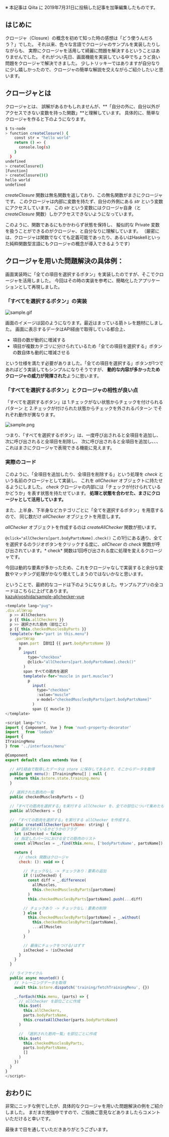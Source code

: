 ※ 本記事は Qiita に 2019年7月31日に投稿した記事を加筆編集したものです。

## はじめに

クロージャ（Closure）の概念を初めて知った時の感想は「どう使うんだろう？」でした。
それ以来、色々な言語でクロージャのサンプルを実装したりしながらも、
実際にクロージャを活用して綺麗に問題を解決するということはありませんでした。
それがつい先日、画面機能を実装している中でちょうど良い問題をクロージャで解決できました。
少しトリッキーではありますが自分なりに少し嬉しかったので、クロージャの簡単な解説を交えながらご紹介したいと思います。

## クロージャとは

クロージャとは、
誤解があるかもしれませんが、**「自分の外に、自分以外がアクセスできない変数を持った関数」**と理解しています。
具体的に、簡単なクロージャを作ると下のようになります。

```bash
$ ts-node
> function createClosure() {
    const str = "hello world"
    return () => {
      console.log(s)
    }
  }
undefined
> createClosure()
[Function]
> createClosure()()
hello world
undefined
```

*createClosure* 関数は無名関数を返しており、この無名関数がまさにクロージャです。
このクロージャは内部に変数を持たず、自分の外側にある *str* という変数にアクセスしています。
この *str* という変数にはクロージャ自身（と *createClosure* 関数）しかアクセスできないようになっています。

このように、関数であるにもかかわらず状態を保持し、
擬似的な Private 変数を扱うことができるのがクロージャ、と自分なりに理解しています。
（厳密には、クロージャは関数でなくても定義可能であったり、あるいはHaskellといった純粋関数型言語にもクロージャの概念が導入できるようです）

## クロージャを用いた問題解決の具体例：

画面実装時に「全ての項目を選択するボタン」を実装したのですが、そこでクロージャを活用しました。
今回はその時の実装を参考に、簡略化したアプリケーションとして再現しました。

### 「すべてを選択するボタン」の実装

![sample.gif](https://github.com/kazukiyoshida/nuxt-blog/blob/master/src/assets/images/20190731/closure1.gif)

画面のイメージは図のようになります。最近はまっている筋トレを題材にしました。
画面に表示するデータはAPI経由で取得している都合上、

- 項目の数が動的に増減する
- 項目が複数カテゴリに分けられているため「全ての項目を選択する」ボタンの数自体も動的に増減させる

という仕様を満たす必要がありました。「全ての項目を選択する」ボタンが1つであればどう実装してもシンプルになりそうですが、
**動的な内容が多かったためクロージャの威力が発揮された**ように思います。

### 「すべてを選択するボタン」とクロージャの相性が良い点

「すべてを選択するボタン」は 1.チェックがない状態からチェックを付けられるパターン と
2.チェックが付けられた状態からチェックを外されるパターン でそれぞれ動作が異なります。

![sample.png](https://github.com/kazukiyoshida/nuxt-blog/blob/master/src/assets/images/20190731/closure2.png)

つまり、「すべてを選択するボタン」は、一度呼び出されると全項目を追加し、次に呼び出されると全項目を削除し、
次に呼び出されると全項目を追加し、、、これはまさにクロージャで表現できる機能に見えます。

### 実際のコード

このように、「全項目を追加したり、全項目を削除する」という処理を *check* という名前のクロージャとして実装し、
これを *allChecker* オブジェクトに持たせるようにしました。
*check* クロージャの内部には「チェックが付けられているかどうか」を表す状態を持たせています。
**処理と状態を合わせた、まさにクロージャとして活用しています。**

また、上半身、下半身などカテゴリごとに「全てを選択するボタン」を用意するので、
同じ数だけ *allChecker* オブジェクトを用意します。

*allChecker* オブジェクトを作成するのは *createAllChecker* 関数が担います。

`@click="allCheckers[part.bodyPartsName].check()`
この1行にある通り、全てを選択するのラジオボタンをクリックする度に、*allChecer* の *check* 関数が呼び出されています。*
check* 関数は1回呼び出される度に処理を変えるクロージャです。

今回は動的な要素が多かったため、これをクロージャなしで実装すると余分な変数やマッチング処理がかなり増えてしまうのではないかなと思います。

ということで、最終的なコードは下のようになりました。サンプルアプリの全コードはこちらに上げてあります。  
[kazukiyoshida/sample-allchecker-vue](https://github.com/kazukiyoshida/sample-allchecker-vue)


```javascript
<template lang="pug">
.div.allWrap
  p >> AllCheckers
  p {{ this.allCheckers }}
  p >> 選択された筋肉（部位ごと）
  p {{ this.checkedMusclesByParts }}
  template(v-for="part in this.menu")
    .partWrap
      span.part 【部位】{{ part.bodyPartsName }}
      p
        input(
          type="checkbox"
          @click="allCheckers[part.bodyPartsName].check()"
        )
        span すべての筋肉を選択
        template(v-for="muscle in part.muscles")
          p
            input(
              type="checkbox"
              :value="muscle"
              v-model="checkedMusclesByParts[part.bodyPartsName]"
            )
            span {{ muscle }}
</template>

<script lang="ts">
import { Component, Vue } from 'nuxt-property-decorator'
import _ from 'lodash'
import {
ITrainingMenu
} from '../interfaces/menu'

@Component
export default class extends Vue {

  // API経由で取得したデータは store に保存してあるので、そこからデータを取得
  public get menu(): ITrainingMenu[] | null {
    return this.$store.state.training.menu
  }

  // 選択された筋肉の一覧
  public checkedMusclesByParts = {}

  //「すべての筋肉を選択する」を実行する allChecker を、全ての部位について集めたもの
  public allCheckers = {}

  // 「すべての筋肉を選択する」を実行する allChecker を作成する.
  public createAllChecker(partsName: string) {
    // 選択されているかどうかのフラグ
    let isChecked = false
    // 指定したパーツにおける全ての筋肉のリスト
    const allMuscles = _.find(this.menu, ['bodyPartsName', partsName]).muscles

    return {
      // check 関数はクロージャ
      check: (): void => {

        // チェックなし -> チェックあり：要素の追加
        if (!isChecked) {
          const diff = _.difference(
            allMuscles,
            this.checkedMusclesByParts[partsName]
          )
          this.checkedMusclesByParts[partsName].push(...diff)

        // チェックあり -> チェックなし：要素の削除
        } else {
          this.checkedMusclesByParts[partsName] = _.without(
            this.checkedMusclesByParts[partsName],
            ...allMuscles
          )
        }

        // 最後にチェックをつける/はずす
        isChecked = !isChecked
      }
    }
  }

  // ライフサイクル
  public async mounted() {
    // トレーニングデータを取得
    await this.$store.dispatch('training/fetchTrainingMenu', {})

    _.forEach(this.menu, (parts) => {
      // allChecker を部位ごとに作成
      this.$set(
        this.allCheckers,
        parts.bodyPartsName,
        this.createAllChecker(parts.bodyPartsName)
      )

      // 「選択された筋肉一覧」を部位ごとに作成
      this.$set(
        this.checkedMusclesByParts,
        parts.bodyPartsName,
        []
      )
    })
  }
}
</script>

```

## おわりに

非常にニッチな例でしたが、具体的なクロージャを用いた問題解決の例をご紹介しました。
まだまだ勉強中ですので、ご指摘ご意見などありましたらコメントいただけると幸いです。

最後まで目を通していただきありがとうございます。
